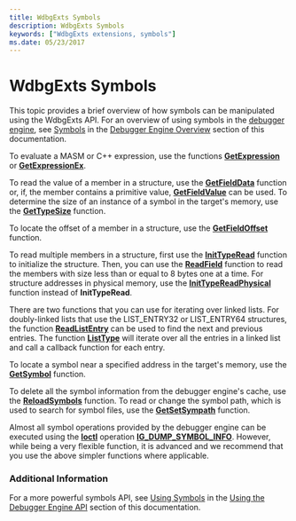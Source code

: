 ```yaml
---
title: WdbgExts Symbols
description: WdbgExts Symbols
keywords: ["WdbgExts extensions, symbols"]
ms.date: 05/23/2017
---
```


# WdbgExts Symbols


This topic provides a brief overview of how symbols can be manipulated using the WdbgExts API. For an overview of using symbols in the [debugger engine](introduction.md#debugger-engine), see [Symbols](symbols.md) in the [Debugger Engine Overview](debugger-engine-overview.md) section of this documentation.

To evaluate a MASM or C++ expression, use the functions [**GetExpression**](/windows-hardware/drivers/ddi/wdbgexts/nc-wdbgexts-pwindbg_get_expression) or [**GetExpressionEx**](/windows-hardware/drivers/ddi/wdbgexts/nf-wdbgexts-getexpressionex).

To read the value of a member in a structure, use the [**GetFieldData**](/windows-hardware/drivers/ddi/wdbgexts/nf-wdbgexts-getfielddata) function or, if, the member contains a primitive value, [**GetFieldValue**](/windows-hardware/drivers/ddi/wdbgexts/nf-wdbgexts-getfieldvalue) can be used. To determine the size of an instance of a symbol in the target's memory, use the [**GetTypeSize**](/windows-hardware/drivers/ddi/wdbgexts/nf-wdbgexts-gettypesize) function.

To locate the offset of a member in a structure, use the [**GetFieldOffset**](/windows-hardware/drivers/ddi/dbgeng/nf-dbgeng-idebugsymbols-getfieldoffset) function.

To read multiple members in a structure, first use the [**InitTypeRead**](/previous-versions/ff550953(v=vs.85)) function to initialize the structure. Then, you can use the [**ReadField**](/previous-versions/ff553539(v=vs.85)) function to read the members with size less than or equal to 8 bytes one at a time. For structure addresses in physical memory, use the [**InitTypeReadPhysical**](/previous-versions/ff550957(v=vs.85)) function instead of **InitTypeRead**.

There are two functions that you can use for iterating over linked lists. For doubly-linked lists that use the LIST\_ENTRY32 or LIST\_ENTRY64 structures, the function [**ReadListEntry**](/windows-hardware/drivers/ddi/wdbgexts/nf-wdbgexts-readlistentry) can be used to find the next and previous entries. The function [**ListType**](/windows-hardware/drivers/ddi/wdbgexts/nf-wdbgexts-listtype) will iterate over all the entries in a linked list and call a callback function for each entry.

To locate a symbol near a specified address in the target's memory, use the [**GetSymbol**](/windows-hardware/drivers/ddi/wdbgexts/nc-wdbgexts-pwindbg_get_symbol) function.

To delete all the symbol information from the debugger engine's cache, use the [**ReloadSymbols**](/windows-hardware/drivers/ddi/wdbgexts/nf-wdbgexts-reloadsymbols) function. To read or change the symbol path, which is used to search for symbol files, use the [**GetSetSympath**](/windows-hardware/drivers/ddi/wdbgexts/nf-wdbgexts-getsetsympath) function.

Almost all symbol operations provided by the debugger engine can be executed using the [**Ioctl**](/windows-hardware/drivers/ddi/wdbgexts/nc-wdbgexts-pwindbg_ioctl_routine) operation [**IG\_DUMP\_SYMBOL\_INFO**](/windows-hardware/drivers/ddi/wdbgexts/ns-wdbgexts-_sym_dump_param). However, while being a very flexible function, it is advanced and we recommend that you use the above simpler functions where applicable.

### <span id="additional_information"></span><span id="ADDITIONAL_INFORMATION"></span>Additional Information

For a more powerful symbols API, see [Using Symbols](using-symbols.md) in the [Using the Debugger Engine API](using-the-debugger-engine-api.md) section of this documentation.

 

